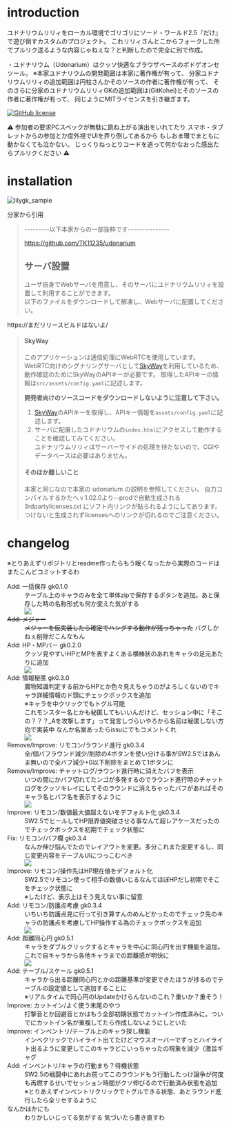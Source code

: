 # introduction

ユドナリウムリリィをローカル環境でゴリゴリにソード・ワールド2.5『だけ』で遊び倒すカスタムのプロジェクト。
これリリィさんとこからフォークした所でプルリク送るような内容じゃねぇな？と判断したので完全に別で作成。

・ユドナリウム（Udonarium）はクッソ快適なブラウザベースのボドゲオンセツール。
※本家ユドナリウムの開発範囲は本家に著作権が有って、
分家ユドナリウムリリィの追加範囲は円柱さんかそのソースの作者に著作権が有って、
そのさらに分家のユドナリウムリリィGKの追加範囲は(GitKohei)とそのソースの作者に著作権が有って、
同じようにMITライセンスを引き継ぎます。

[![GitHub license](https://img.shields.io/badge/license-MIT-blue.svg)](https://github.com/TK11235/udonarium/blob/master/LICENSE)

:warning:
参加者の要求PCスペックが無駄に跳ね上がる演出をいれてたり
スマホ・タブレットからの参加とか度外視でUIを弄り倒してあるから
もしおま環でまともに動かなくても泣かない。
じっくりねっとりコードを追って何かなおった感出たらプルリクください
:warning:

# installation

![lilygk_sample](https://user-images.githubusercontent.com/サンプルイメージもまだないよ/)

分家から引用
> 
> ---------以下本家からの一部抜粋です---------------
> 
> https://github.com/TK11235/udonarium
> 
> ## サーバ設置
> ユーザ自身でWebサーバを用意し、そのサーバにユドナリウムリリィを設置して利用することができます。  
> 以下のファイルをダウンロードして解凍し、Webサーバに配置してください。  
> 

https://まだリリースビルドはないよ/

> 
> #### SkyWay
> このアプリケーションは通信処理にWebRTCを使用しています。  
> WebRTC向けのシグナリングサーバとして[SkyWay](https://webrtc.ecl.ntt.com/)を利用しているため、動作確認のためにSkyWayのAPIキーが必要です。
> 取得したAPIキーの情報は`src/assets/config.yaml`に記述します。
> 
> **開発者向けのソースコードをダウンロードしないように注意して下さい。**
> 1. [SkyWay](https://webrtc.ecl.ntt.com/)のAPIキーを取得し、APIキー情報を`assets/config.yaml`に記述します。
> 1. サーバに配置したユドナリウムの`index.html`にアクセスして動作することを確認してみてください。  
> ユドナリウムリリィはサーバーサイドの処理を持たないので、CGIやデータベースは必要はありません。
> 
> #### そのほか難しいこと
> 本家と同じなので本家の udonarium の説明を参照してください。
> 自力コンパイルするかたへｖ1.02.0より--prodで自動生成される 3rdpartylicenses.txt にソフト内リンクが貼られるようにしてあります。
> つけないと生成されずlicensesへのリンクが切れるのでご注意ください。
> 

# changelog

※とりあえずリポジトリとreadme作ったらもう眠くなったから実際のコードはまたこんどコミットするわ
<dl>
    <dt>Add: 一括保存 gk0.1.0</dt>
        <dd>
            テーブル上のキャラのみを全て単体zipで保存するボタンを追加。あと保存した時の名称形式も何か変えた気がする
            <br><img src="docs/images/gk010.jpg">
        </dd>
    <dt><del>Add: メジャー</del></dt>
        <dd>
            <del>メジャーを仮実装したら確定でハングする動作が残っちゃった</del> バグしかねぇ削除だこんなもん
        </dd>
    <dt>Add: HP・MPバー gk0.2.0</dt>
        <dd>
            クッソ見やすいHPとMPを表すよくある横棒状のあれをキャラの足元あたりに追加
            <br><img src="docs/images/gk020.gif">
        </dd>
    <dt>Add: 情報秘匿 gk0.3.0</dt>
        <dd>
            魔物知識判定する前からHPとか色々見えちゃうのがよろしくないのでキャラ詳細情報のド頭にチェックボックスを追加
            <br>※キャラを中クリックでもトグル可能
            <br>これモンスター名とかも秘匿してもいいんだけど、セッション中に「そこの？？？_Aを攻撃します」って発言しづらいやろから名前は秘匿しない方向で実装中 なんか名案あったらissuにでもコメントくれ
            <br><img src="docs/images/gk030.gif">
        </dd>
    <dt>Remove/Improve: リモコン/ラウンド進行 gk0.3.4</dt>
        <dd>
            全/個バフラウンド減少/削除の4ボタンを使い分ける事がSW2.5ではあんま無いので全バフ減少+0以下削除をまとめて1ボタンに
        </dd>
    <dt>Remove/Improve: チャットログ/ラウンド進行時に消えたバフを表示</dt>
        <dd>
            いつの間にかバフ切れてたンゴが多発するのでラウンド進行時のチャットログをクッソキレイにしてそのラウンドに消えちゃったバフがあればそのキャラ名とバフ名を表示するように
            <br><img src="docs/images/gk034.gif">
        </dd>
    <dt>Improve: リモコン/数値最大値超えないをデフォルト化 gk0.3.4</dt>
        <dd>
            SW2.5でヒールしてHP限界値突破させる事なんて超レアケースだったのでチェックボックスを初期でチェック状態に
        </dd>
    <dt>Fix: リモコン/バフ欄 gk0.3.4</dt>
        <dd>
            なんか伸び悩んでたのでレイアウトを変更。多分これまた変更するし、同じ変更内容をテーブルUIにつっこむべき    <br><img src="docs/images/gk034b.gif">
        </dd>
    <dt>Improve: リモコン/操作先はHP現在値をデフォルト化</dt>
        <dd>
            SW2.5でリモコン使って相手の数値いじるなんてほぼHPだし初期でそこをチェック状態に<br>※したけど、表示上はそう見えない事に留意
        </dd>
    <dt>Add: リモコン/防護点考慮 gk0.3.4</dt>
        <dd>
            いちいち防護点見に行って引き算すんのめんどかったのでチェック先のキャラの防護点を考慮してHP操作する為のチェックボックスを追加
            <br><img src="docs/images/gk034c.gif">
        </dd>
    <dt>Add: 距離同心円 gk0.5.1</dt>
        <dd>
            キャラをダブルクリックするとキャラを中心に同心円を出す機能を追加。これで自キャラから各他キャラまでの距離感が明快に
            <br><img src="docs/images/gk051.gif">
        </dd>
    <dt>Add: テーブル/スケール gk0.5.1</dt>
        <dd>
            キャラから出る距離同心円とかの距離基準が変更できたほうが捗るのでテーブルの設定値として追加することに
            <br>※リアルタイムで同心円のUpdateかけらんないのこれ？重いか？重そう！
        </dd>
    <dt>Improve: カットイン/よく使う末尾のやつ</dt>
    <dd>打撃音とか回避音とかはもう全部初期状態でカットイン作成済みに。ついでにカットイン名が重複してたら作成しないようにしといた</dd>
    <dt>Improve: インベントリ/テーブル上のキャラ探し機能</dt>
    <dd>インベクリックでハイライト出てたけどマウスオーバーでずっとハイライト出るように変更してこのキャラどこいっちゃったの現象を減少（激旨ギャグ</dd>
    <dt>Add: インベントリ/キャラの行動まち？待機状態</dt>
    <dd>SW2.5の戦闘中にあれお前ってこのラウンドもう行動したっけ論争が何度も再燃するせいでセッション時間がクソ伸びるので行動済み状態を追加<br>※とりあえずインベントリクリックでトグルできる状態、あとラウンド進行したら全リセするように</dd>
    <dt>なんかほかにも</dt>
    <dd>わりかしいじってる気がする 気づいたら書き直すわ</dd>
</dl>
